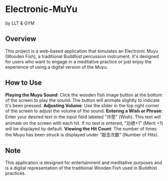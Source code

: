 # Electronic-MuYu
by LLT & GYM

## Overview
This project is a web-based application that simulates an Electronic Muyu (Wooden Fish), a traditional Buddhist percussion instrument. It's designed for users who want to engage in a meditative practice or just enjoy the experience of using a digital version of the Muyu.

## How to Use
**Playing the Muyu Sound**: Click the wooden fish image button at the bottom of the screen to play the sound. The button will animate slightly to indicate it's been pressed.
**Adjusting Volume**: Use the slider in the top right corner of the screen to adjust the volume of the sound.
**Entering a Wish or Phrase**: Enter your desired text in the input field labeled "许愿" (Wish). This text will animate on the screen with each hit. If no text is entered, "功德+1" (Merit +1) will be displayed by default.
**Viewing the Hit Count**: The number of times the Muyu has been struck is displayed under "敲击次数" (Number of Hits).

## Note
This application is designed for entertainment and meditative purposes and is a digital representation of the traditional Wooden Fish used in Buddhist practices.
